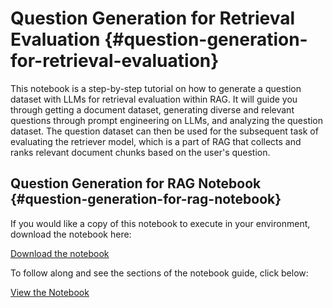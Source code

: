 # Question Generation for Retrieval Evaluation {#question-generation-for-retrieval-evaluation}

This notebook is a step-by-step tutorial on how to generate a question
dataset with LLMs for retrieval evaluation within RAG. It will guide you
through getting a document dataset, generating diverse and relevant
questions through prompt engineering on LLMs, and analyzing the question
dataset. The question dataset can then be used for the subsequent task
of evaluating the retriever model, which is a part of RAG that collects
and ranks relevant document chunks based on the user's question.

<div class="toctree" markdown="1" maxdepth="1" hidden="">

question-generation-retrieval-evaluation.ipynb

</div>

## Question Generation for RAG Notebook {#question-generation-for-rag-notebook}

If you would like a copy of this notebook to execute in your
environment, download the notebook here:

<a href="https://raw.githubusercontent.com/mlflow/mlflow/master/docs/source/llms/rag/notebooks/question-generation-retrieval-evaluation.ipynb" class="notebook-download-btn">Download the notebook</a><br/>

To follow along and see the sections of the notebook guide, click below:

<a href="question-generation-retrieval-evaluation.html" class="download-btn">View the Notebook</a><br/>
